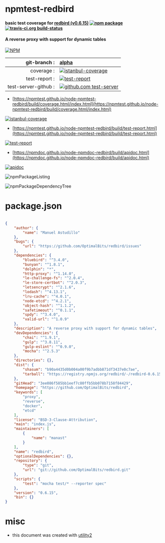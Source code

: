 # npmtest-redbird

#### basic test coverage for  [redbird (v0.6.15)](https://github.com/OptimalBits/redbird)  [![npm package](https://img.shields.io/npm/v/npmtest-redbird.svg?style=flat-square)](https://www.npmjs.org/package/npmtest-redbird) [![travis-ci.org build-status](https://api.travis-ci.org/npmtest/node-npmtest-redbird.svg)](https://travis-ci.org/npmtest/node-npmtest-redbird)

#### A reverse proxy with support for dynamic tables

[![NPM](https://nodei.co/npm/redbird.png?downloads=true&downloadRank=true&stars=true)](https://www.npmjs.com/package/redbird)

| git-branch : | [alpha](https://github.com/npmtest/node-npmtest-redbird/tree/alpha)|
|--:|:--|
| coverage : | [![istanbul-coverage](https://npmtest.github.io/node-npmtest-redbird/build/coverage.badge.svg)](https://npmtest.github.io/node-npmtest-redbird/build/coverage.html/index.html)|
| test-report : | [![test-report](https://npmtest.github.io/node-npmtest-redbird/build/test-report.badge.svg)](https://npmtest.github.io/node-npmtest-redbird/build/test-report.html)|
| test-server-github : | [![github.com test-server](https://npmtest.github.io/node-npmtest-redbird/GitHub-Mark-32px.png)](https://npmtest.github.io/node-npmtest-redbird/build/app/index.html) | | build-artifacts : | [![build-artifacts](https://npmtest.github.io/node-npmtest-redbird/glyphicons_144_folder_open.png)](https://github.com/npmtest/node-npmtest-redbird/tree/gh-pages/build)|

- [https://npmtest.github.io/node-npmtest-redbird/build/coverage.html/index.html](https://npmtest.github.io/node-npmtest-redbird/build/coverage.html/index.html)

[![istanbul-coverage](https://npmtest.github.io/node-npmtest-redbird/build/screenCapture.buildCi.browser.%252Ftmp%252Fbuild%252Fcoverage.lib.html.png)](https://npmtest.github.io/node-npmtest-redbird/build/coverage.html/index.html)

- [https://npmtest.github.io/node-npmtest-redbird/build/test-report.html](https://npmtest.github.io/node-npmtest-redbird/build/test-report.html)

[![test-report](https://npmtest.github.io/node-npmtest-redbird/build/screenCapture.buildCi.browser.%252Ftmp%252Fbuild%252Ftest-report.html.png)](https://npmtest.github.io/node-npmtest-redbird/build/test-report.html)

- [https://npmdoc.github.io/node-npmdoc-redbird/build/apidoc.html](https://npmdoc.github.io/node-npmdoc-redbird/build/apidoc.html)

[![apidoc](https://npmdoc.github.io/node-npmdoc-redbird/build/screenCapture.buildCi.browser.%252Ftmp%252Fbuild%252Fapidoc.html.png)](https://npmdoc.github.io/node-npmdoc-redbird/build/apidoc.html)

![npmPackageListing](https://npmtest.github.io/node-npmtest-redbird/build/screenCapture.npmPackageListing.svg)

![npmPackageDependencyTree](https://npmtest.github.io/node-npmtest-redbird/build/screenCapture.npmPackageDependencyTree.svg)



# package.json

```json

{
    "author": {
        "name": "Manuel Astudillo"
    },
    "bugs": {
        "url": "https://github.com/OptimalBits/redbird/issues"
    },
    "dependencies": {
        "bluebird": "^3.4.0",
        "bunyan": "^1.8.1",
        "dolphin": "*",
        "http-proxy": "^1.14.0",
        "le-challenge-fs": "^2.0.4",
        "le-store-certbot": "^2.0.3",
        "letsencrypt": "^2.1.6",
        "lodash": "^4.13.1",
        "lru-cache": "^4.0.1",
        "node-etcd": "^4.2.1",
        "object-hash": "^1.1.2",
        "safetimeout": "^0.1.1",
        "spdy": "^3.4.0",
        "valid-url": "^1.0.9"
    },
    "description": "A reverse proxy with support for dynamic tables",
    "devDependencies": {
        "chai": "^1.9.1",
        "gulp": "^3.8.11",
        "gulp-eslint": "^0.9.0",
        "mocha": "^2.5.3"
    },
    "directories": {},
    "dist": {
        "shasum": "b90a4435d0b004a00f9b7adbb871df3437e0c7ae",
        "tarball": "https://registry.npmjs.org/redbird/-/redbird-0.6.15.tgz"
    },
    "gitHead": "3ee086f585bb1eef7c80ffb5bb078b7158f84429",
    "homepage": "https://github.com/OptimalBits/redbird",
    "keywords": [
        "proxy",
        "reverse",
        "docker",
        "etcd"
    ],
    "license": "BSD-3-Clause-Attribution",
    "main": "index.js",
    "maintainers": [
        {
            "name": "manast"
        }
    ],
    "name": "redbird",
    "optionalDependencies": {},
    "repository": {
        "type": "git",
        "url": "git://github.com/OptimalBits/redbird.git"
    },
    "scripts": {
        "test": "mocha test/* --reporter spec"
    },
    "version": "0.6.15",
    "bin": {}
}
```



# misc
- this document was created with [utility2](https://github.com/kaizhu256/node-utility2)
